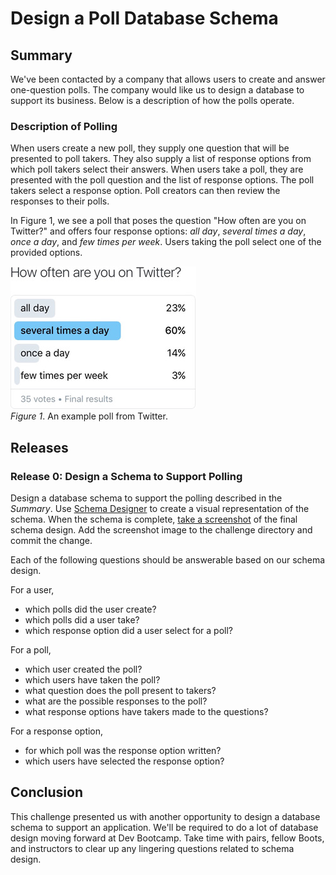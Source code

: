 # Design a Poll Database Schema

## Summary
We've been contacted by a company that allows users to create and answer one-question polls.  The company would like us to design a database to support its business.  Below is a description of how the polls operate.


### Description of Polling
When users create a new poll, they supply one question that will be presented to poll takers.  They also supply a list of response options from which poll takers select their answers.  When users take a poll, they are presented with the poll question and the list of response options.  The poll takers select a response option.  Poll creators can then review the responses to their polls.

In Figure 1, we see a poll that poses the question "How often are you on Twitter?" and offers four response options: *all day*, *several times a day*, *once a day*, and *few times per week*. Users taking the poll select one of the provided options.

![Example Poll](./readme-assets/poll-example.jpg)  
*Figure 1*. An example poll from Twitter.


## Releases
### Release 0: Design a Schema to Support Polling
Design a database schema to support the polling described in the *Summary*.  Use [Schema Designer][] to create a visual representation of the schema.  When the schema is complete, [take a screenshot][mac screenshot instructions] of the final schema design.  Add the screenshot image to the challenge directory and commit the change.

Each of the following questions should be answerable based on our schema design.

For a user,
- which polls did the user create?
- which polls did a user take?
- which response option did a user select for a poll?

For a poll,
- which user created the poll?
- which users have taken the poll?
- what question does the poll present to takers?
- what are the possible responses to the poll?
- what response options have takers made to the questions?

For a response option,
- for which poll was the response option written?
- which users have selected the response option?



## Conclusion
This challenge presented us with another opportunity to design a database schema to support an application.  We'll be required to do a lot of database design moving forward at Dev Bootcamp.  Take time with pairs, fellow Boots, and instructors to clear up any lingering questions related to schema design.


[mac screenshot instructions]: https://support.apple.com/en-us/HT201361
[Schema Designer]: https://schemadesigner.devbootcamp.com/
